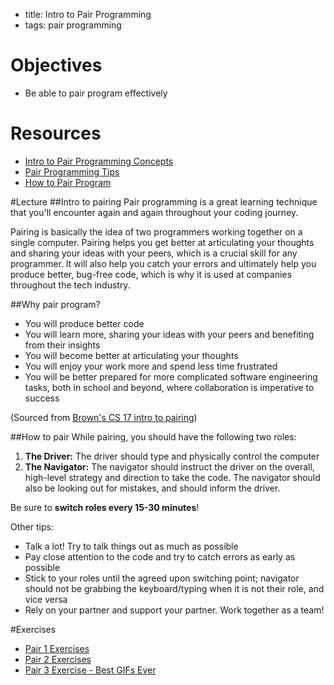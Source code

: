 - title: Intro to Pair Programming
- tags: pair programming

# Objectives
* Be able to pair program effectively

# Resources
- [Intro to Pair Programming Concepts](http://cs.brown.edu/courses/csci0170/content/docs/pair-programming.pdf)
- [Pair Programming Tips](http://www.wikihow.com/Pair-Program)
- [How to Pair Program](https://medium.com/@dickeyxxx/how-to-pair-program-d6741077e513#.wsqzkwyeq)

#Lecture
##Intro to pairing
Pair programming is a great learning technique that you'll encounter again and again throughout your coding journey. 

Pairing is basically the idea of two programmers working together on a single computer. Pairing helps you get better at articulating your thoughts and sharing your ideas with your peers, which is a crucial skill for any programmer. It will also help you catch your errors and ultimately help you produce better, bug-free code, which is why it is used at companies throughout the tech industry.

##Why pair program?
* You will produce better code 
* You will learn more, sharing your ideas with your peers and benefiting from their insights 
* You will become better at articulating your thoughts
* You will enjoy your work more and spend less time frustrated
* You will be better prepared for more complicated software engineering tasks, both in school
and beyond, where collaboration is imperative to success

(Sourced from [Brown's CS 17 intro to pairing](http://cs.brown.edu/courses/csci0170/content/docs/pair-programming.pdf))

##How to pair
While pairing, you should have the following two roles:

1. **The Driver:** The driver should type and physically control the computer
2. **The Navigator:** The navigator should instruct the driver on the overall, high-level strategy and direction to take the code. The navigator should also be looking out for mistakes, and should inform the driver.

Be sure to **switch roles every 15-30 minutes**! 

Other tips:
- Talk a lot! Try to talk things out as much as possible
- Pay close attention to the code and try to catch errors as early as possible
- Stick to your roles until the agreed upon switching point; navigator should not be grabbing the keyboard/typing when it is not their role, and vice versa
- Rely on your partner and support your partner. Work together as a team! 

#Exercises
- [Pair 1 Exercises](pairing-exercises-1.md)
- [Pair 2 Exercises](pairing-exercises-2.md)
- [Pair 3 Exercise - Best GIFs Ever](best-gifs-ever.md)
